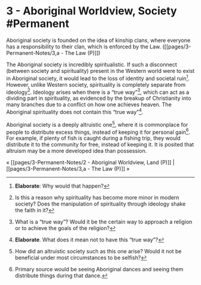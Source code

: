 # 3 - Aboriginal Worldview, Society #Permanent 
Aboriginal society is founded on the idea of kinship clans, where everyone has a responsibility to their clan, which is enforced by the Law. ([[pages/3-Permanent-Notes/3,a - The Law (P)]])

The Aboriginal society is incredibly spiritualistic. If such a disconnect (between society and spirituality) present in the Western world were to exist in Aboriginal society, it would lead to the loss of identity and societal ruin[^1]. However, unlike Western society, spirituality is completely separate from ideology[^2]. Ideology arises when there is a “true way”[^3], which can act as a dividing part in spirituality, as evidenced by the breakup of Christianity into many branches due to a conflict on how one achieves heaven. The Aboriginal spirituality does not contain this “true way”[^4].

Aboriginal society is a deeply altruistic one[^5], where it is commonplace for people to distribute excess things, instead of keeping it for personal gain[^6]. For example, if plenty of fish is caught during a fishing trip, they would distribute it to the community for free, instead of keeping it. It is posited that altruism may be a more developed idea than possession.

« [[pages/3-Permanent-Notes/2 - Aboriginal Worldview, Land (P)]] | [[pages/3-Permanent-Notes/3,a - The Law (P)]] »

[^1]: **Elaborate**: Why would that happen?
[^2]: Is this a reason why spirituality has become more minor in modern society? Does the manipulation of spirituality through ideology shake the faith in it?
[^3]: What is a “true way”? Would it be the certain way to approach a religion or to achieve the goals of the religion?
[^4]: **Elaborate**. What does it mean not to have this “true way”?
[^5]: How did an altruistic society such as this one arise? Would it not be beneficial under most circumstances to be selfish?
[^6]: Primary source would be seeing Aboriginal dances and seeing them distribute things during that dance.  